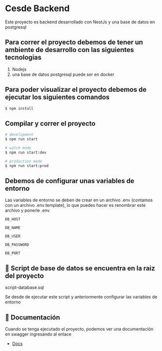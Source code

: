 
# Cesde Backend

Este proyecto es backend desarrollado con NestJs y una base de datos en postgresql




## Para correr el proyecto debemos de tener un ambiente de desarrollo con las siguientes tecnologias

1. Nodejs
2. una base de datos postgresql puede ser en docker

## Para poder visualizar el proyecto debemos de ejecutar los siguientes comandos

```bash
$ npm install
```

## Compilar y correr el proyecto

```bash
# development
$ npm run start

# watch mode
$ npm run start:dev

# production mode
$ npm run start:prod
```
## Debemos de configurar unas variables de entorno

Las variables de entorno se deben de crear en un archivo .env (contamos con un archivo .env.template), lo que puedes hacer es renombrar este archivo y ponerle .env

`DB_HOST`

`DB_NAME`

`DB_USER`

`DB_PASSWORD`

`DB_PORT`

## 🚀 Script de base de datos se encuentra en la raiz del proyecto


script-database.sql

Se desde de ejecutar este script y anteriormente configurar las variables de entorno


## 🔗 Documentación

Cuando se tenga ejecutado el proyecto, podemos ver una documentación en swagger
ingresando al enlace 

 - [Docs](http://localhost:3000/docs)

